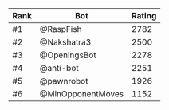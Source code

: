 Rank|Bot|Rating
---|---|---
#1|@RaspFish|2782
#2|@Nakshatra3|2500
#3|@OpeningsBot|2278
#4|@anti-bot|2251
#5|@pawnrobot|1926
#6|@MinOpponentMoves|1152
